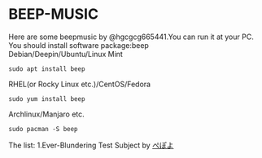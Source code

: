 # BEEP-MUSIC <br>
Here are some beepmusic by @hgcgcg665441.You can run it at your PC. <br>
You should install software package:beep <br>
Debian/Deepin/Ubuntu/Linux Mint

~~~
sudo apt install beep
~~~

RHEL(or Rocky Linux etc.)/CentOS/Fedora

~~~
sudo yum install beep
~~~

Archlinux/Manjaro etc.

~~~
sudo pacman -S beep
~~~
  
The list:
1.Ever-Blundering Test Subject by [ぺぽよ](https://www.youtube.com/@pepoyoPPY/)   
